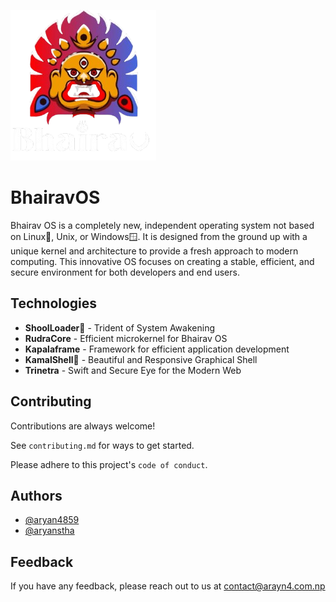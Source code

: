 
![Logo](https://raw.githubusercontent.com/BhairavOS/website/refs/heads/main/viber_image_2024-11-26_19-08-32-009-removebg-preview.png)


# BhairavOS
Bhairav OS is a completely new, independent operating system not based on Linux🐧, Unix, or Windows🪟. It is designed from the ground up with a unique kernel and architecture to provide a fresh approach to modern computing. This innovative OS focuses on creating a stable, efficient, and secure environment for both developers and end users.


## Technologies

- **ShoolLoader🔱** - Trident of System Awakening
- **RudraCore** - Efficient microkernel for Bhairav OS
- **Kapalaframe** - Framework for efficient application development
- **KamalShell🪷** - Beautiful and Responsive Graphical Shell
- **Trinetra** - Swift and Secure Eye for the Modern Web


## Contributing

Contributions are always welcome!

See `contributing.md` for ways to get started.

Please adhere to this project's `code of conduct`.


## Authors

- [@aryan4859](https://www.github.com/aryan4859)
- [@aryanstha](https://www.github.com/aryanstha)


## Feedback

If you have any feedback, please reach out to us at contact@arayn4.com.np

